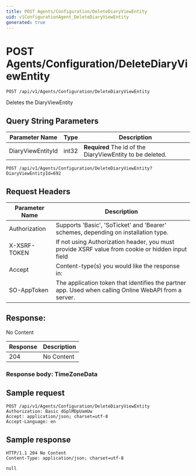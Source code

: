 ```yaml
---
title: POST Agents/Configuration/DeleteDiaryViewEntity
uid: v1ConfigurationAgent_DeleteDiaryViewEntity
generated: true
---
```


# POST Agents/Configuration/DeleteDiaryViewEntity

```http
POST /api/v1/Agents/Configuration/DeleteDiaryViewEntity
```

Deletes the DiaryViewEntity







## Query String Parameters

| Parameter Name | Type |  Description |
|----------------|------|--------------|
| DiaryViewEntityId | int32 | **Required** The id of the DiaryViewEntity to be deleted. |

```http
POST /api/v1/Agents/Configuration/DeleteDiaryViewEntity?DiaryViewEntityId=692
```


## Request Headers

| Parameter Name | Description |
|----------------|-------------|
| Authorization  | Supports 'Basic', 'SoTicket' and 'Bearer' schemes, depending on installation type. |
| X-XSRF-TOKEN   | If not using Authorization header, you must provide XSRF value from cookie or hidden input field |
| Accept         | Content-type(s) you would like the response in:  |
| SO-AppToken | The application token that identifies the partner app. Used when calling Online WebAPI from a server. |


## Response:

No Content

| Response | Description |
|----------------|-------------|
| 204 | No Content |

### Response body: TimeZoneData


## Sample request

```http!
POST /api/v1/Agents/Configuration/DeleteDiaryViewEntity
Authorization: Basic dGplMDpUamUw
Accept: application/json; charset=utf-8
Accept-Language: en
```

## Sample response

```http_
HTTP/1.1 204 No Content
Content-Type: application/json; charset=utf-8

null
```